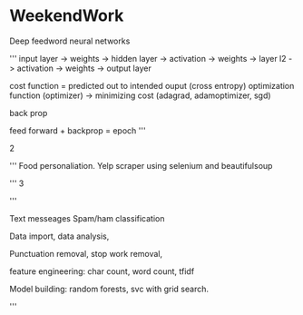 # WeekendWork

Deep feedword neural networks

'''
input layer -> weights -> hidden layer -> activation -> weights -> layer l2 -> activation -> weights ->  output layer

cost function = predicted out to intended ouput (cross entropy)
optimization function (optimizer) -> minimizing cost (adagrad, adamoptimizer, sgd)

back prop

feed forward + backprop = epoch
'''


2

'''
Food personaliation.
Yelp scraper using selenium and beautifulsoup

'''
3

'''

Text messeages Spam/ham classification 

Data import,
data analysis,

Punctuation removal,
stop work removal,

feature engineering: char count, word count, tfidf 

Model building: random forests, svc with grid search.

'''
